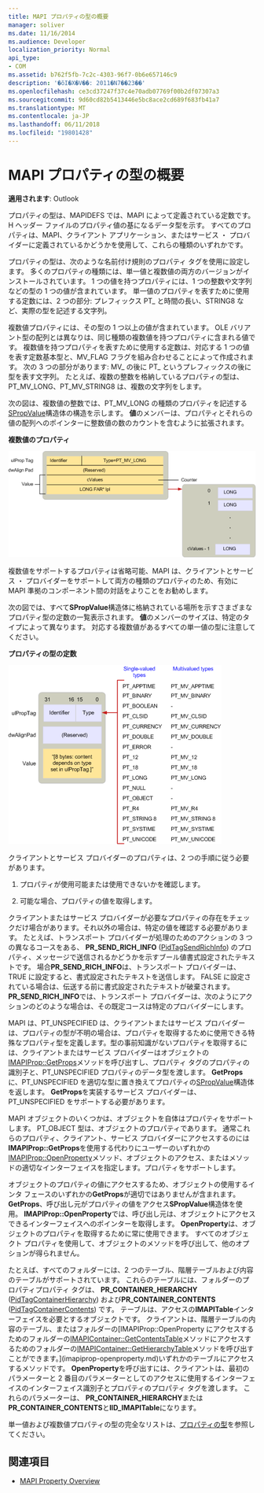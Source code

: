```yaml
---
title: MAPI プロパティの型の概要
manager: soliver
ms.date: 11/16/2014
ms.audience: Developer
localization_priority: Normal
api_type:
- COM
ms.assetid: b762f5fb-7c2c-4303-96f7-0b6e657146c9
description: '�ŏI�X�V��: 2011�N7��23��'
ms.openlocfilehash: ce3cd37247f37c4e70adb07769f00b2df07307a3
ms.sourcegitcommit: 9d60cd82b5413446e5bc8ace2cd689f683fb41a7
ms.translationtype: MT
ms.contentlocale: ja-JP
ms.lasthandoff: 06/11/2018
ms.locfileid: "19801428"
---
```

# <a name="mapi-property-type-overview"></a>MAPI プロパティの型の概要
  
**適用されます**: Outlook 
  
プロパティの型は、MAPIDEFS では、MAPI によって定義されている定数です。H ヘッダー ファイルのプロパティ値の基になるデータ型を示す。 すべてのプロパティは、MAPI、クライアント アプリケーション、またはサービス ・ プロバイダーに定義されているかどうかを使用して、これらの種類のいずれかです。 
  
プロパティの型は、次のような名前付け規則のプロパティ タグを使用に設定します。 多くのプロパティの種類には、単一値と複数値の両方のバージョンがインストールされています。 1 つの値を持つプロパティには、1 つの整数や文字列などの型の 1 つの値が含まれています。 単一値のプロパティを表すために使用する定数には、2 つの部分: プレフィックス PT_ と時間の長い、STRING8 など、実際の型を記述する文字列。 
  
複数値プロパティには、その型の 1 つ以上の値が含まれています。 OLE バリアント型の配列とは異なりは、同じ種類の複数値を持つプロパティに含まれる値です。 複数値を持つプロパティを表すために使用する定数は、対応する 1 つの値を表す定数基本型と、MV_FLAG フラグを組み合わせることによって作成されます。 次の 3 つの部分があります: MV_ の後に PT_ というプレフィックスの後に型を表す文字列。 たとえば、複数の整数を格納しているプロパティの型は、PT_MV_LONG、PT_MV_STRING8 は、複数の文字列をします。
  
次の図は、複数値の整数では、PT_MV_LONG の種類のプロパティを記述する[SPropValue](spropvalue.md)構造体の構造を示します。 **値**のメンバーは、プロパティとそれらの値の配列へのポインターに整数値の数のカウントを含むように拡張されます。 
  
**複数値のプロパティ**
  
![複数値のプロパティ](media/amapi_12.gif "複数値のプロパティ")
  
複数値をサポートするプロパティは省略可能、MAPI は、クライアントとサービス ・ プロバイダーをサポートして両方の種類のプロパティのため、有効に MAPI 準拠のコンポーネント間の対話をよりことをお勧めします。
  
次の図では、すべて**SPropValue**構造体に格納されている場所を示すさまざまなプロパティ型の定数の一覧表示されます。 **値**のメンバーのサイズは、特定のタイプによって異なります。 対応する複数値があるすべての単一値の型に注意してください。 
  
**プロパティの型の定数**
  
![プロパティの型の定数](media/amapi_11.gif "プロパティの型の定数")
  
クライアントとサービス プロバイダーのプロパティは、2 つの手順に従う必要があります。
  
1. プロパティが使用可能または使用できないかを確認します。
    
2. 可能な場合、プロパティの値を取得します。
    
クライアントまたはサービス プロバイダーが必要なプロパティの存在をチェックだけ場合があります。それ以外の場合は、特定の値を確認する必要があります。 たとえば、トランスポート プロバイダーが処理のためのアクションの 3 つの異なるコースをある、 **PR\_SEND_RICH_INFO** ([PidTagSendRichInfo](pidtagsendrichinfo-canonical-property.md)) のプロパティ、メッセージで送信されるかどうかを示すブール値書式設定されたテキストです。 場合**PR\_SEND_RICH_INFO**は、トランスポート プロバイダーは、TRUE に設定すると、書式設定されたテキストを送信します。 FALSE に設定されている場合は、伝送する前に書式設定されたテキストが破棄されます。 **PR_SEND_RICH_INFO**では、トランスポート プロバイダーは、次のようにアクションのどのような場合は、その既定コースは特定のプロバイダーにします。 
  
MAPI は、PT_UNSPECIFIED は、クライアントまたはサービス プロバイダーは、プロパティの型が不明の場合は、プロパティを取得するために使用できる特殊なプロパティ型を定義します。型の事前知識がないプロパティを取得するには、クライアントまたはサービス プロバイダーはオブジェクトの[IMAPIProp::GetProps](imapiprop-getprops.md)メソッドを呼び出すし、プロパティ タグのプロパティの識別子と、PT_UNSPECIFIED プロパティのデータ型を渡します。 **GetProps**に、PT_UNSPECIFIED を適切な型に置き換えてプロパティの[SPropValue](spropvalue.md)構造体を返します。 **GetProps**を実装するサービス プロバイダーは、PT_UNSPECIFIED をサポートする必要があります。 
  
MAPI オブジェクトのいくつかは、オブジェクトを自体はプロパティをサポートします。 PT_OBJECT 型は、オブジェクトのプロパティであります。 通常これらのプロパティ、クライアント、サービス プロバイダーにアクセスするのには**IMAPIProp::GetProps**を使用する代わりにユーザーのいずれかの[IMAPIProp::OpenProperty](imapiprop-openproperty.md)メソッド、オブジェクトのアクセス、またはメソッドの適切なインターフェイスを指定します。プロパティをサポートします。 
  
オブジェクトのプロパティの値にアクセスするため、オブジェクトの使用するインタ フェースのいずれかの**GetProps**が適切ではありませんが含まれます。 **GetProps**、呼び出し元がプロパティの値をアクセス**SPropValue**構造体を使用。 **IMAPIProp::OpenProperty**では、呼び出し元は、オブジェクトにアクセスできるインターフェイスへのポインターを取得します。 **OpenProperty**は、オブジェクトのプロパティを取得するために常に使用できます。 すべてのオブジェクト プロパティを使用して、オブジェクトのメソッドを呼び出して、他のオプションが得られません。 
  
たとえば、すべてのフォルダーには、2 つのテーブル、階層テーブルおよび内容のテーブルがサポートされています。 これらのテーブルには、フォルダーのプロパティプロパティ タグは、 **PR_CONTAINER_HIERARCHY** ([PidTagContainerHierarchy](pidtagcontainerhierarchy-canonical-property.md)) および**PR_CONTAINER_CONTENTS** ([PidTagContainerContents](pidtagcontainercontents-canonical-property.md)) です。 テーブルは、アクセスの**IMAPITable**インターフェイスを必要とするオブジェクトです。 クライアントは、階層テーブルの内容のテーブル、またはフォルダーの[IMAPIProp::OpenProperty にアクセスするためのフォルダーの[IMAPIContainer::GetContentsTable](imapicontainer-getcontentstable.md)メソッドにアクセスするためのフォルダーの[IMAPIContainer::GetHierarchyTable](imapicontainer-gethierarchytable.md)メソッドを呼び出すことができます。](imapiprop-openproperty.md)いずれかのテーブルにアクセスするメソッドです。 **OpenProperty**を呼び出すには、クライアントは、最初のパラメーターと 2 番目のパラメーターとしてのアクセスに使用するインターフェイスのインターフェイス識別子とプロパティのプロパティ タグを渡します。 これらのパラメーターは、 **PR_CONTAINER_HIERARCHY**または**PR_CONTAINER_CONTENTS**と**IID_IMAPITable**になります。
  
単一値および複数値プロパティの型の完全なリストは、[プロパティの型](property-types.md)を参照してください。 
  
## <a name="see-also"></a>関連項目

- [MAPI Property Overview](mapi-property-overview.md)

